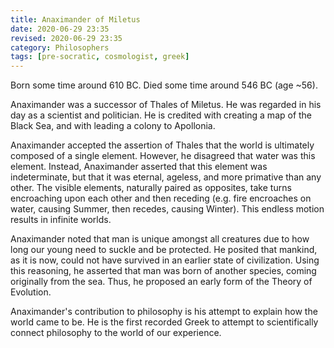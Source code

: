 ```yaml
---
title: Anaximander of Miletus
date: 2020-06-29 23:35
revised: 2020-06-29 23:35
category: Philosophers
tags: [pre-socratic, cosmologist, greek]
---
```

Born some time around 610 BC.
Died some time around 546 BC (age ~56).

Anaximander was a successor of Thales of Miletus. He was regarded in his day as a scientist and politician. He is credited with creating a map of the Black Sea, and with leading a colony to Apollonia.

Anaximander accepted the assertion of Thales that the world is ultimately composed of a single element. However, he disagreed that water was this element. Instead, Anaximander asserted that this element was indeterminate, but that it was eternal, ageless, and more primative than any other. The visible elements, naturally paired as opposites, take turns encroaching upon each other and then receding (e.g. fire encroaches on water, causing Summer, then recedes, causing Winter). This endless motion results in infinite worlds.

Anaximander noted that man is unique amongst all creatures due to how long our young need to suckle and be protected. He posited that mankind, as it is now, could not have survived in an earlier state of civilization. Using this reasoning, he asserted that man was born of another species, coming originally from the sea. Thus, he proposed an early form of the Theory of Evolution.

Anaximander's contribution to philosophy is his attempt to explain how the world came to be. He is the first recorded Greek to attempt to scientifically connect philosophy to the world of our experience.
